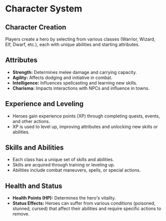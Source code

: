 # Character System

## Character Creation

Players create a hero by selecting from various classes (Warrior, Wizard, Elf, Dwarf, etc.), each with unique abilities and starting attributes.

## Attributes

- **Strength:** Determines melee damage and carrying capacity.
- **Agility:** Affects dodging and initiative in combat.
- **Intelligence:** Influences spellcasting and learning new skills.
- **Charisma:** Impacts interactions with NPCs and influence in towns.

## Experience and Leveling

- Heroes gain experience points (XP) through completing quests, events, and other actions.
- XP is used to level up, improving attributes and unlocking new skills or abilities.

## Skills and Abilities

- Each class has a unique set of skills and abilities.
- Skills are acquired through training or leveling up.
- Abilities include combat maneuvers, spells, or special actions.

## Health and Status

- **Health Points (HP):** Determines the hero's vitality.
- **Status Effects:** Heroes can suffer from various conditions (poisoned, stunned, cursed) that affect their abilities and require specific actions to remove.
